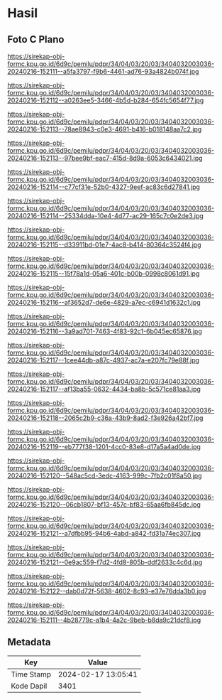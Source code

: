 # Hasil

## Foto C Plano

https://sirekap-obj-formc.kpu.go.id/6d9c/pemilu/pdpr/34/04/03/20/03/3404032003036-20240216-152111--a5fa3797-f9b6-4461-ad76-93a4824b074f.jpg

https://sirekap-obj-formc.kpu.go.id/6d9c/pemilu/pdpr/34/04/03/20/03/3404032003036-20240216-152112--a0263ee5-3466-4b5d-b284-654fc5654f77.jpg

https://sirekap-obj-formc.kpu.go.id/6d9c/pemilu/pdpr/34/04/03/20/03/3404032003036-20240216-152113--78ae8943-c0e3-4691-b416-b018148aa7c2.jpg

https://sirekap-obj-formc.kpu.go.id/6d9c/pemilu/pdpr/34/04/03/20/03/3404032003036-20240216-152113--97bee9bf-eac7-415d-8d9a-6053c6434021.jpg

https://sirekap-obj-formc.kpu.go.id/6d9c/pemilu/pdpr/34/04/03/20/03/3404032003036-20240216-152114--c77cf31e-52b0-4327-9eef-ac83c6d27841.jpg

https://sirekap-obj-formc.kpu.go.id/6d9c/pemilu/pdpr/34/04/03/20/03/3404032003036-20240216-152114--25334dda-10e4-4d77-ac29-165c7c0e2de3.jpg

https://sirekap-obj-formc.kpu.go.id/6d9c/pemilu/pdpr/34/04/03/20/03/3404032003036-20240216-152115--d33911bd-01e7-4ac8-b414-80364c3524f4.jpg

https://sirekap-obj-formc.kpu.go.id/6d9c/pemilu/pdpr/34/04/03/20/03/3404032003036-20240216-152115--15f78a1d-05a6-401c-b00b-0998c8061d91.jpg

https://sirekap-obj-formc.kpu.go.id/6d9c/pemilu/pdpr/34/04/03/20/03/3404032003036-20240216-152116--af3652d7-de6e-4829-a7ec-c6941d1632c1.jpg

https://sirekap-obj-formc.kpu.go.id/6d9c/pemilu/pdpr/34/04/03/20/03/3404032003036-20240216-152116--3a9ad701-7463-4f83-92c1-6b045ec65876.jpg

https://sirekap-obj-formc.kpu.go.id/6d9c/pemilu/pdpr/34/04/03/20/03/3404032003036-20240216-152117--1cee44db-a87c-4937-ac7a-e207fc79e88f.jpg

https://sirekap-obj-formc.kpu.go.id/6d9c/pemilu/pdpr/34/04/03/20/03/3404032003036-20240216-152117--af13ba55-0632-4434-ba8b-5c571ce81aa3.jpg

https://sirekap-obj-formc.kpu.go.id/6d9c/pemilu/pdpr/34/04/03/20/03/3404032003036-20240216-152118--2065c2b9-c36a-43b9-8ad2-f3e926a42bf7.jpg

https://sirekap-obj-formc.kpu.go.id/6d9c/pemilu/pdpr/34/04/03/20/03/3404032003036-20240216-152119--eb777f38-1201-4cc0-83e8-d17a5a4ad0de.jpg

https://sirekap-obj-formc.kpu.go.id/6d9c/pemilu/pdpr/34/04/03/20/03/3404032003036-20240216-152120--548ac5cd-3edc-4163-999c-7fb2c01f8a50.jpg

https://sirekap-obj-formc.kpu.go.id/6d9c/pemilu/pdpr/34/04/03/20/03/3404032003036-20240216-152120--06cb1807-bf13-457c-bf83-65aa6fb845dc.jpg

https://sirekap-obj-formc.kpu.go.id/6d9c/pemilu/pdpr/34/04/03/20/03/3404032003036-20240216-152121--a7dfbb95-94b6-4abd-a842-fd31a74ec307.jpg

https://sirekap-obj-formc.kpu.go.id/6d9c/pemilu/pdpr/34/04/03/20/03/3404032003036-20240216-152121--0e9ac559-f7d2-4fd8-805b-ddf2633c4c6d.jpg

https://sirekap-obj-formc.kpu.go.id/6d9c/pemilu/pdpr/34/04/03/20/03/3404032003036-20240216-152122--dab0d72f-5638-4602-8c93-e37e76dda3b0.jpg

https://sirekap-obj-formc.kpu.go.id/6d9c/pemilu/pdpr/34/04/03/20/03/3404032003036-20240216-152111--4b28779c-a1b4-4a2c-9beb-b8da9c21dcf8.jpg


## Metadata

| Key        | Value               |
| ---------- | ------------------- |
| Time Stamp | 2024-02-17 13:05:41 |
| Kode Dapil | 3401                |



